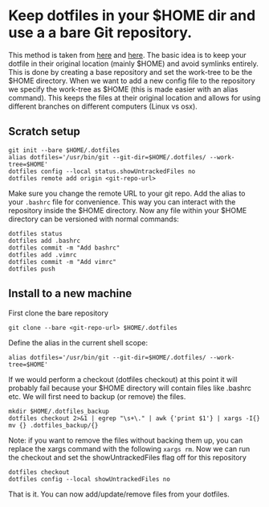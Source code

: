 # Keep dotfiles in your $HOME dir and use a a bare Git repository.
This method is taken from [here](https://www.atlassian.com/git/tutorials/dotfiles) and [here](https://news.ycombinator.com/item?id=11070797). The basic idea is to keep your dotfile in their original location (mainly $HOME) and avoid symlinks entirely. This is done by creating a base repository and set the work-tree to be the $HOME directory. When we want to add a new config file to the repository we specify the work-tree as $HOME (this is made easier with an alias command). This keeps the files at their original location and allows for using different branches on different computers (Linux vs osx).

## Scratch setup
```
git init --bare $HOME/.dotfiles
alias dotfiles='/usr/bin/git --git-dir=$HOME/.dotfiles/ --work-tree=$HOME'
dotfiles config --local status.showUntrackedFiles no
dotfiles remote add origin <git-repo-url>
```
Make sure you change the remote URL to your git repo. Add the alias to your `.bashrc` file for convenience. This way you can interact with the repository inside the $HOME directory.
Now any file within your $HOME directory can be versioned with normal commands:

```
dotfiles status
dotfiles add .bashrc
dotfiles commit -m "Add bashrc"
dotfiles add .vimrc
dotfiles commit -m "Add vimrc"
dotfiles push
```

## Install to a new machine
First clone the bare repository
```
git clone --bare <git-repo-url> $HOME/.dotfiles
```
Define the alias in the current shell scope:
```
alias dotfiles='/usr/bin/git --git-dir=$HOME/.dotfiles/ --work-tree=$HOME'
```
If we would perform a checkout (dotfiles checkout) at this point it will probably fail because your $HOME directory will contain files like .bashrc etc. We will first need to backup (or remove) the files.
```
mkdir $HOME/.dotfiles_backup
dotfiles checkout 2>&1 | egrep "\s+\." | awk {'print $1'} | xargs -I{} mv {} .dotfiles_backup/{}
```
Note: if you want to remove the files without backing them up, you can replace the xargs command with the following `xargs rm`.
Now we can run the checkout and set the showUntrackedFiles flag off for this repository
```
dotfiles checkout
dotfiles config --local showUntrackedFiles no
```

That is it. You can now add/update/remove files from your dotfiles.
